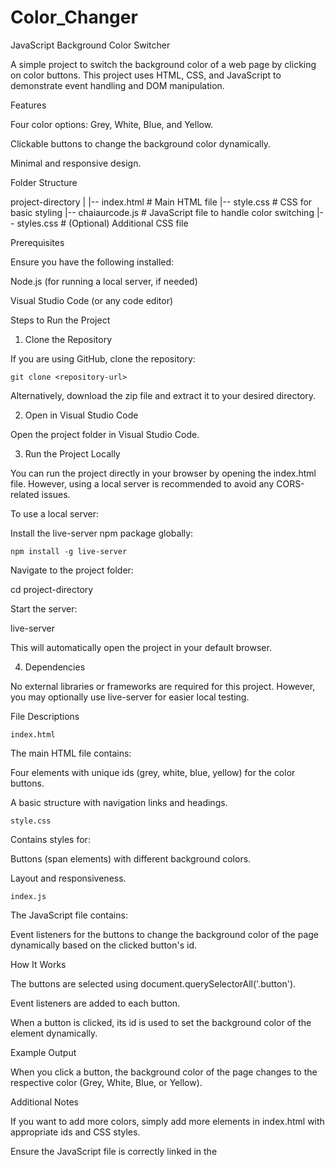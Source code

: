 # Color_Changer
JavaScript Background Color Switcher

A simple project to switch the background color of a web page by clicking on color buttons. This project uses HTML, CSS, and JavaScript to demonstrate event handling and DOM manipulation.

Features

Four color options: Grey, White, Blue, and Yellow.

Clickable buttons to change the background color dynamically.

Minimal and responsive design.

Folder Structure

project-directory
|
|-- index.html        # Main HTML file
|-- style.css         # CSS for basic styling
|-- chaiaurcode.js    # JavaScript file to handle color switching
|-- styles.css        # (Optional) Additional CSS file

Prerequisites

Ensure you have the following installed:

Node.js (for running a local server, if needed)

Visual Studio Code (or any code editor)

Steps to Run the Project

1. Clone the Repository

If you are using GitHub, clone the repository:
```
git clone <repository-url>
```
Alternatively, download the zip file and extract it to your desired directory.

2. Open in Visual Studio Code

Open the project folder in Visual Studio Code.

3. Run the Project Locally

You can run the project directly in your browser by opening the index.html file. However, using a local server is recommended to avoid any CORS-related issues.

To use a local server:

Install the live-server npm package globally:
```
npm install -g live-server
```
Navigate to the project folder:

cd project-directory

Start the server:

live-server

This will automatically open the project in your default browser.

4. Dependencies

No external libraries or frameworks are required for this project. However, you may optionally use live-server for easier local testing.

File Descriptions
```
index.html
```
The main HTML file contains:

Four <span> elements with unique ids (grey, white, blue, yellow) for the color buttons.

A basic structure with navigation links and headings.
```
style.css
```
Contains styles for:

Buttons (span elements) with different background colors.

Layout and responsiveness.
```
index.js
```
The JavaScript file contains:

Event listeners for the buttons to change the background color of the page dynamically based on the clicked button's id.

How It Works

The buttons are selected using document.querySelectorAll('.button').

Event listeners are added to each button.

When a button is clicked, its id is used to set the background color of the <body> element dynamically.

Example Output

When you click a button, the background color of the page changes to the respective color (Grey, White, Blue, or Yellow).

Additional Notes

If you want to add more colors, simply add more <span> elements in index.html with appropriate ids and CSS styles.

Ensure the JavaScript file is correctly linked in the <script> tag in index.html.

Issues or Suggestions

Feel free to raise issues or contribute to improving the project!

